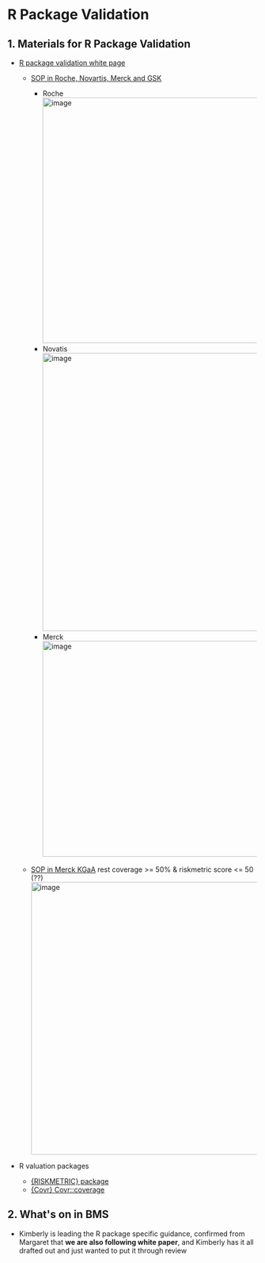 # R Package Validation

## 1. Materials for R Package Validation
* [R package validation white page](https://pharmar.org/white-paper/)
  - [SOP in Roche, Novartis, Merck and GSK](https://www.youtube.com/watch?v=P2m6RmVViu0)
 
      - Roche
        <img width="1002" height="496" alt="image" src="https://github.com/user-attachments/assets/81d5011c-edb1-401d-a283-d0a1bb1c3adb" />
      - Novatis
        <img width="1153" height="562" alt="image" src="https://github.com/user-attachments/assets/4d8867d2-eec1-48dc-acbb-7bf2403e7216" />
      - Merck
        <img width="1106" height="436" alt="image" src="https://github.com/user-attachments/assets/20b19fd3-b290-4ae8-aaab-2239fa61af24" />


  - [SOP in Merck KGaA](https://www.youtube.com/watch?v=JkKJojVYBXM)
    rest coverage >= 50% & riskmetric score <= 50 (??)
    <img width="789" height="551" alt="image" src="https://github.com/user-attachments/assets/7af25b06-ad9f-4c66-a62d-98be0e7f29eb" />

* R valuation packages
  - [{RISKMETRIC} package](https://pharmar.org/riskmetric/)
  - [{Covr} Covr::coverage](https://covr.r-lib.org/)

## 2. What's on in BMS
* Kimberly is leading the R package specific guidance, confirmed from Margaret that **we are also following white paper**,  and Kimberly has it all drafted out and just wanted to put it through review
